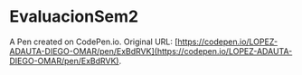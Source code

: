 # EvaluacionSem2

A Pen created on CodePen.io. Original URL: [https://codepen.io/LOPEZ-ADAUTA-DIEGO-OMAR/pen/ExBdRVK](https://codepen.io/LOPEZ-ADAUTA-DIEGO-OMAR/pen/ExBdRVK).

